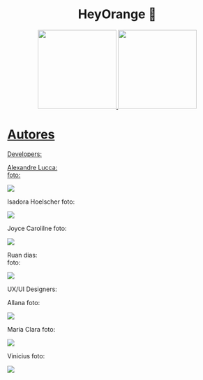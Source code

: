 <h1 align="center">HeyOrange 🍊</h1>

<div align="center">
  <a href="https://github.com/project-heyorange">
  <img height="180em" src="https://github-readme-stats.vercel.app/api?username=project-heyorange&show_icons=true&theme=codeSTACKr&include_all_commits=true&count_private=true"/>
  <img height="180em" src="https://github-readme-stats.vercel.app/api/top-langs/?username=project-heyorange&layout=compact&langs_count=7&theme=codeSTACKr"/>
</div>

<h1>Autores</h1>
 Developers:
  
  Alexandre Lucca:  
  foto:
  
  <a href="https://www.linkedin.com/in/nome-do-user-45875016a" target="_blank"><img src="https://img.shields.io/badge/-LinkedIn-%230077B5?style=for-the-badge&logo=linkedin&logoColor=white" target="_blank"></a> 
  
  Isadora Hoelscher 
  foto:
  
  <a href="https://www.linkedin.com/in/nome-do-user-45875016a" target="_blank"><img src="https://img.shields.io/badge/-LinkedIn-%230077B5?style=for-the-badge&logo=linkedin&logoColor=white" target="_blank"></a> 
  
Joyce Carolilne
  foto:
  
  <a href="https://www.linkedin.com/in/nome-do-user-45875016a" target="_blank"><img src="https://img.shields.io/badge/-LinkedIn-%230077B5?style=for-the-badge&logo=linkedin&logoColor=white" target="_blank"></a> 
  
  Ruan dias:  
  foto:
  
  <a href="https://www.linkedin.com/in/nome-do-user-45875016a" target="_blank"><img src="https://img.shields.io/badge/-LinkedIn-%230077B5?style=for-the-badge&logo=linkedin&logoColor=white" target="_blank"></a> 
  
  UX/UI Designers:
  
  Allana
  foto:
  
  <a href="https://www.linkedin.com/in/nome-do-user-45875016a" target="_blank"><img src="https://img.shields.io/badge/-LinkedIn-%230077B5?style=for-the-badge&logo=linkedin&logoColor=white" target="_blank"></a> 
  
  Maria Clara
  foto:
  
  <a href="https://www.linkedin.com/in/nome-do-user-45875016a" target="_blank"><img src="https://img.shields.io/badge/-LinkedIn-%230077B5?style=for-the-badge&logo=linkedin&logoColor=white" target="_blank"></a> 
  
  Vinicius
  foto:
  
  <a href="https://www.linkedin.com/in/nome-do-user-45875016a" target="_blank"><img src="https://img.shields.io/badge/-LinkedIn-%230077B5?style=for-the-badge&logo=linkedin&logoColor=white" target="_blank"></a> 
  
  
  
